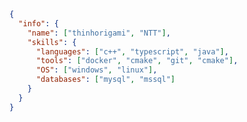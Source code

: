 ```json
{
  "info": {
    "name": ["thinhorigami", "NTT"],
    "skills": {
      "languages": ["c++", "typescript", "java"],
      "tools": ["docker", "cmake", "git", "cmake"],
      "OS": ["windows", "linux"],
      "databases": ["mysql", "mssql"]
    }
  }
}
```

<!---
user-thinhorigami/user-thinhorigami is a ✨ special ✨ repository because its `README.md` (this file) appears on your GitHub profile.
You can click the Preview link to take a look at your changes.
--->
